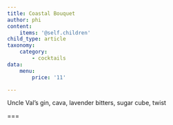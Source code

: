 ```yaml
---
title: Coastal Bouquet
author: phi
content:
    items: '@self.children'
child_type: article
taxonomy:
    category:
        - cocktails
data:
    menu:
        price: '11'

---
```


Uncle Val’s gin, cava, 
lavender bitters,
sugar cube,
twist

===
